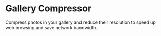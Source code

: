 # Gallery Compressor
Compress photos in your gallery and reduce their resolution to speed up web browsing and save network bandwidth.
